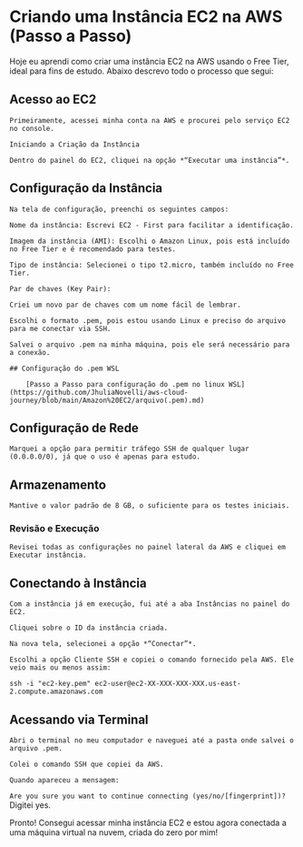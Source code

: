 # Criando uma Instância EC2 na AWS (Passo a Passo)

Hoje eu aprendi como criar uma instância EC2 na AWS usando o Free Tier, ideal para fins de estudo. Abaixo descrevo todo o processo que segui:

## Acesso ao EC2

    Primeiramente, acessei minha conta na AWS e procurei pelo serviço EC2 no console.

    Iniciando a Criação da Instância

    Dentro do painel do EC2, cliquei na opção *“Executar uma instância”*.

## Configuração da Instância

    Na tela de configuração, preenchi os seguintes campos:

    Nome da instância: Escrevi EC2 - First para facilitar a identificação.

    Imagem da instância (AMI): Escolhi o Amazon Linux, pois está incluído no Free Tier e é recomendado para testes.

    Tipo de instância: Selecionei o tipo t2.micro, também incluído no Free Tier.

    Par de chaves (Key Pair):

    Criei um novo par de chaves com um nome fácil de lembrar.

    Escolhi o formato .pem, pois estou usando Linux e preciso do arquivo para me conectar via SSH.

    Salvei o arquivo .pem na minha máquina, pois ele será necessário para a conexão.

    ## Configuração do .pem WSL

        [Passo a Passo para configuração do .pem no linux WSL](https://github.com/JhuliaNovelli/aws-cloud-journey/blob/main/Amazon%20EC2/arquivo(.pem).md)


## Configuração de Rede

    Marquei a opção para permitir tráfego SSH de qualquer lugar (0.0.0.0/0), já que o uso é apenas para estudo.

## Armazenamento

    Mantive o valor padrão de 8 GB, o suficiente para os testes iniciais.

### Revisão e Execução

    Revisei todas as configurações no painel lateral da AWS e cliquei em Executar instância.

## Conectando à Instância

    Com a instância já em execução, fui até a aba Instâncias no painel do EC2.

    Cliquei sobre o ID da instância criada.

    Na nova tela, selecionei a opção *“Conectar”*.

    Escolhi a opção Cliente SSH e copiei o comando fornecido pela AWS. Ele veio mais ou menos assim:

`ssh -i "ec2-key.pem" ec2-user@ec2-XX-XXX-XXX-XXX.us-east-2.compute.amazonaws.com`

## Acessando via Terminal

    Abri o terminal no meu computador e naveguei até a pasta onde salvei o arquivo .pem.

    Colei o comando SSH que copiei da AWS.

    Quando apareceu a mensagem:

`Are you sure you want to continue connecting (yes/no/[fingerprint])?`
    Digitei yes.

Pronto! Consegui acessar minha instância EC2 e estou agora conectada a uma máquina virtual na nuvem, criada do zero por mim!